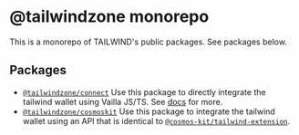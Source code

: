 # @tailwindzone monorepo

This is a monorepo of TAILWIND's public packages. See packages below.

## Packages

- [`@tailwindzone/connect`](packages/connect/) Use this package to directly integrate the tailwind wallet using Vailla JS/TS. See [docs](https://developer.tailwind.zone/vanilla) for more.
- [`@tailwindzone/cosmoskit`](packages/cosmoskit/) Use this package to integrate the tailwind wallet using an API that is identical to [`@cosmos-kit/tailwind-extension`](https://www.npmjs.com/package/@cosmos-kit/tailwind-extension).
